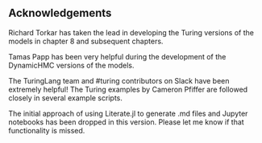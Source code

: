 ## Acknowledgements

Richard Torkar has taken the lead in developing the Turing versions of the models in chapter 8 and subsequent chapters. 

Tamas Papp has been very helpful during the development of the DynamicHMC versions of the models.

The TuringLang team and #turing contributors on Slack have been extremely helpful! The Turing examples by Cameron Pfiffer are followed closely in several example scripts.

The initial approach of using Literate.jl to generate .md files and Jupyter notebooks has been dropped in this version. Please let me know if that functionality is missed.
